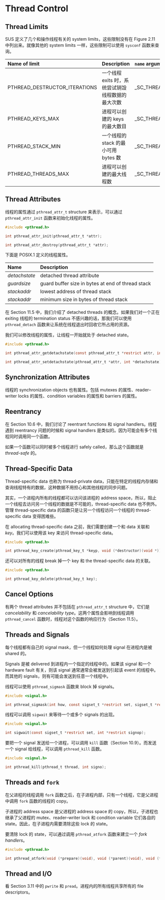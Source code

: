 # Thread Control

## Thread Limits

SUS 定义了几个和操作线程有关的 system limits，这些限制没有在 Figure 2.11 中列出来。就像其他的 system limits 一样，这些限制可以使用 `sysconf` 函数来查询。

|Name of limit|Description|`name` argument|
|:------------|:----------|:--------------|
|PTHREAD_DESTRUCTOR_ITERATIONS|一个线程 exits 时，系统尝试销毁线程数据的最大次数|_SC_THREAD_DESTRUCTOR_ITERATIONS|
|PTHREAD_KEYS_MAX   |进程可以创建的 keys 的最大数目|_SC_THREAD_KEYS_MAX|
|PTHREAD_STACK_MIN  |一个线程的 stack 的最小可用 bytes 数|_SC_THREAD_STACK_MIN|
|PTHREAD_THREADS_MAX|进程可以创建的最大线程数|_SC_THREAD_THREADS_MAX|

## Thread Attributes

线程的属性通过 `pthread_attr_t` structure 来表示，可以通过 `pthread_attr_init` 函数来初始化线程的属性。

```c
#include <pthread.h>

int pthread_attr_init(pthread_attr_t *attr);

int pthread_attr_destroy(pthread_attr_t *attr);
```

下面是 POSIX.1 定义的线程属性。

|Name      |Description|
|:---------|:----------|
|*detachstate* |detached thread attribute|
|*guardsize*   |guard buffer size in bytes at end of thread stack|
|*stackaddr*   |lowest address of thread stack|
|*stackaddr*   |minimum size in bytes of thread stack|

在 Section 11.5 中，我们介绍了 detached threads 的概念。如果我们对一个正在 exiting 线程的 termination status 不感兴趣的话，那我们可以使用 `pthread_detach` 函数来让系统在线程退出时回收它所占用的资源。

我们可以修改线程的属性，让线程一开始就处于 detached state。

```c
#include <pthread.h>

int pthread_attr_getdetachstate(const pthread_attr_t *restrict attr, int *detachstate);

int pthread_attr_setdetachstate(pthread_attr_t *attr, int *detachstate);
```

## Synchronization Attributes

线程的 synchronization objects 也有属性。包括 mutexes 的属性、reader–writer locks 的属性、condition variables 的属性和 barriers 的属性。

## Reentrancy

在 Section 10.6 中，我们讨论了 reentrant functions 和 signal handlers。线程遇到 reentrancy 问题的时候和 signal handlers 是类似的。因为可能会有多个线程同时调用同一个函数。

如果一个函数可以同时被多个线程进行 safely called，那么这个函数就是 *thread-safe* 的。

## Thread-Specific Data

Thread-specific data 也称为 thread-private data，只能在特定的线程内存储和查询线程特有的数据，这种数据不用担心和其他线程的同步问题。

其实，一个进程内所有的线程都可以访问该进程的 address space，所以，阻止一个线程去访问另一个线程的数据是不可能的，thread-specific data 也不例外。管理 thread-specific data 的函数只是让另一个线程访问一个线程的 thread-specific data 变得困难些。

在 allocating thread-specific data 之前，我们需要创建一个和 data 关联和 *key*。我们可以使用该 key 来访问 thread-specific data。

```c
#include <pthread.h>

int pthread_key_create(pthread_key_t *keyp, void (*destructor)(void *));
```

还可以对所有的线程 break 掉一个 key 和 the thread-specific data 的关联。

```c
#include <pthread.h>

int pthread_key_delete(pthread_key_t key);
```

## Cancel Options

有两个 thread attributes 并不包括在 `pthread_attr_t` structure 中，它们是 *cancelability* 和 *cancelability type*。这两个属性会影响到线程调用 `pthread_cancel` 函数时，线程对这个函数的响应行为（Section 11.5）。

## Threads and Signals

每个线程都有自己的 signal mask，但一个线程如何处理 signal 在进程内是被 shared 的。

Signals 是被 delivered 到进程内一个指定的线程中的。如果该 signal 和一个 hardware fault 有关，则该 signal 通常通常会被发送到引起该 event 的线程中。而其他的 signals，则有可能会发送到任意一个线程中。

线程可以使用 `pthread_sigmask` 函数来 block 掉 signals。

```c
#include <signal.h>

int pthread_sigmask(int how, const sigset_t *restrict set, sigset_t *restrict oset);
```

线程可以调用 `sigwait` 来等待一个或多个 signals 的出现。

```c
#include <signal.h>

int sigwait(const sigset_t *restrict set, int *restrict signop);
```

要把一个 signal 发送给一个进程，可以调用 `kill` 函数（Section 10.9）。而发送一个 signal 给线程，可以调用 `pthread_kill` 函数。

```c
#include <signal.h>

int pthread_kill(pthread_t thread, int signo);
```

## Threads and `fork`

在父进程的线程调用 `fork` 函数之后，在子进程内部，只有一个线程，它是父进程中调用 `fork` 函数的线程的 copy。

子进程的 address space 是父进程的 address space 的 copy，所以，子进程也继承了父进程的 mutex、reader–writer lock 和 condition variable 它们各自的 state。因此，在子进程内需要清除这些 lock 的 state。

要清除 lock 的 state，可以通过调用 `pthread_atfork` 函数来建立一个 *fork handlers*。

```c
#include <pthread.h>

int pthread_atfork(void (*prepare)(void), void (*parent)(void), void (*child)(void));
```



## Thread and I/O

看 Section 3.11 中的 `pwrite` 和 `pread`。进程内的所有线程共享所有的 file descriptors。